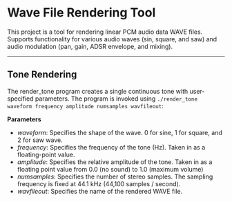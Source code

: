 
# Wave File Rendering Tool

This project is a tool for rendering linear PCM audio data WAVE files. Supports functionality for various audio waves (sin, square, and saw) and audio modulation (pan, gain, ADSR envelope, and mixing). 

---

## Tone Rendering

The render_tone program creates a single continuous tone with user-specified parameters. The program is invoked using ```./render_tone waveform frequency amplitude numsamples wavfileout```:

**Parameters**

- *waveform*: Specifies the shape of the wave. 0 for sine, 1 for square, and 2 for saw wave. 
- *frequency*: Specifies the frequency of the tone (Hz). Taken in as a floating-point value.
- *amplitude*: Specifies the relative amplitude of the tone. Taken in as a floating point value from 0.0 (no sound) to 1.0 (maximum volume)
- *numsamples*: Specifies the number of stereo samples. The sampling frequency is fixed at 44.1 kHz (44,100 samples / second).
- *wavfileout*: Specifies the name of the rendered WAVE file. 